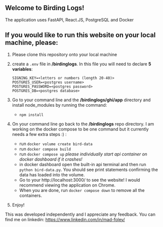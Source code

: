 ## Welcome to Birding Logs!


The application uses FastAPI, React.JS, PostgreSQL and Docker

## If you would like to run this website on your local machine, please:

 1. Please clone this repository onto your local machine

 2. create a ```.env``` file in **/birdinglogs**. In this file you will need to declare **5 variables**:
    ```
    SIGNING_KEY=<letters or numbers (length 20-40)>
    POSTGRES_USER=<postgres username>
    POSTGRES_PASSWORD=<postgres password>
    POSTGRES_DB=<postgres database>
    ```
 3. Go to your command line and the **/birdinglogs/ghi/app** directory and install node_modules by running the command:
    - ```npm install```
 4. On your command line go back to the **/birdinglogs** repo directory. I am working on the docker compose to be one command but it currently needs a few extra steps :)  :
    -   run ```docker volume create bird-data```
    -   run ```docker compose build```
    -   run ```docker compose up``` *please individually start api container on docker dashboard if it crashes!*
    - in docker dashboard open the built-in api terminal and then run ```python bird-data.py```. You should see print statements confirming the data has loaded into the volume.
    -   Go to your http://localhost:3000/ to see the website! I would recommend viewing the application on Chrome.
    -   When you are done, run ```docker compose down``` to remove all the containers.

 5. Enjoy!


This was developed independently and I appreciate any feedback. You can find me on linkedin:
https://www.linkedin.com/in/mad-foley/
